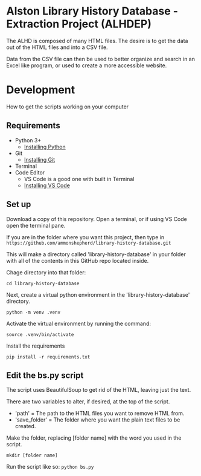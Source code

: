 # Alston Library History Database - Extraction Project (ALHDEP)

The ALHD is composed of many HTML files. The desire is to get the data out of
the HTML files and into a CSV file.

Data from the CSV file can then be used to better organize and search in an
Excel like program, or used to create a more accessible website.

# Development

How to get the scripts working on your computer

## Requirements
- Python 3+
  - [Installing Python](https://realpython.com/installing-python/)
- Git
  - [Installing Git](https://git-scm.com/downloads)
- Terminal
- Code Editor
  - VS Code is a good one with built in Terminal
  - [Installing VS Code](https://code.visualstudio.com/Download)

## Set up
Download a copy of this repository. Open a terminal, or if using VS Code open
the terminal pane.

If you are in the folder where you want this project, then type in 
`https://github.com/ammonshepherd/library-history-database.git`

This will make a directory called 'library-history-database' in your folder
with all of the contents in this GitHub repo located inside.

Chage directory into that folder:

`cd library-history-database`

Next, create a virtual python environment in the 'library-history-database'
directory.


`python -m venv .venv`

Activate the virtual environment by running the command:

`source .venv/bin/activate`

Install the requirements

`pip install -r requirements.txt`


## Edit the bs.py script
The script uses BeautifulSoup to get rid of the HTML, leaving just the text.

There are two variables to alter, if desired, at the top of the script. 
- 'path' = The path to the HTML files you want to remove HTML from.
- 'save_folder' = The folder where you want the plain text files to be created.

Make the folder, replacing [folder name] with the word you used in the script.

`mkdir [folder name]`

Run the script like so:
`python bs.py`
